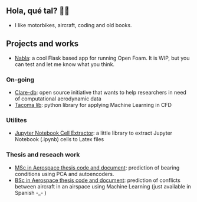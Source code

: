 ## Hola, qué tal? 👋👋 
- I like motorbikes, aircraft, coding and old books.

## Projects and works
- [Nabla](https://github.com/jaimebw/nabla): a cool Flask based app for running Open Foam. It is WIP, but you can test and let me know what you think.
### On-going
* [Clare-db](https://github.com/jaimebw/clare-db): open source initiative that wants to help researchers in need of computational aerodynamic data
* [Tacoma lib](https://github.com/TACOMA-INTA/tacoma-lib): python library for applying Machine Learning in CFD

### Utilites
* [Jupyter Notebook Cell Extractor](https://github.com/jaimebw/jupyter_cell_extractor): a little library to extract Jupyter Notebook (.ipynb) cells to Latex files
### Thesis and reseach work
* [MSc in Aerospace thesis code and document](https://github.com/jaimebw/tfm): prediction of bearing conditions using PCA and autoencoders.
* [BSc in Aerospace thesis code and document](https://github.com/jaimebw/tfg): prediction of conflicts between aircraft in an airspace using Machine Learning (just available in Spanish -_- )


